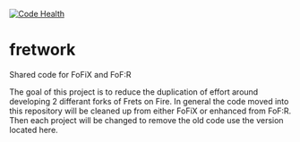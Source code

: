 [![Code Health](https://landscape.io/github/fofix/fretwork/master/landscape.svg?style=flat)](https://landscape.io/github/fofix/fretwork/master)
# fretwork
Shared code for FoFiX and FoF:R

The goal of this project is to reduce the duplication of effort around developing 2 differant forks of Frets on Fire. In general the code moved into this repository will be cleaned up from either FoFiX or enhanced from FoF:R. Then each project will be changed to remove the old code use the version located here.
